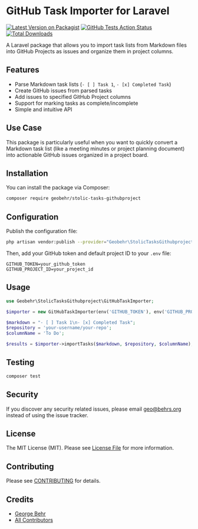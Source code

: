 # GitHub Task Importer for Laravel

[![Latest Version on Packagist](https://img.shields.io/packagist/v/geobehr/stolic-tasks-githubproject.svg?style=flat-square)](https://packagist.org/packages/geobehr/stolic-tasks-githubproject)
[![GitHub Tests Action Status](https://img.shields.io/github/actions/workflow/status/geobehr/stolic-tasks-githubproject/run-tests.yml?branch=main&label=tests&style=flat-square)](https://github.com/geobehr/stolic-tasks-githubproject/actions?query=workflow%3Arun-tests+branch%3Amain)
[![Total Downloads](https://img.shields.io/packagist/dt/geobehr/stolic-tasks-githubproject.svg?style=flat-square)](https://packagist.org/packages/geobehr/stolic-tasks-githubproject)

A Laravel package that allows you to import task lists from Markdown files into GitHub Projects as issues and organize them in project columns.

## Features

- Parse Markdown task lists (`- [ ] Task 1`, `- [x] Completed Task`)
- Create GitHub issues from parsed tasks
- Add issues to specified GitHub Project columns
- Support for marking tasks as complete/incomplete
- Simple and intuitive API

## Use Case

This package is particularly useful when you want to quickly convert a Markdown task list (like a meeting minutes or project planning document) into actionable GitHub issues organized in a project board.

## Installation

You can install the package via Composer:

```bash
composer require geobehr/stolic-tasks-githubproject
```

## Configuration

Publish the configuration file:

```bash
php artisan vendor:publish --provider="Geobehr\StolicTasksGithubproject\GitHubTaskImporterServiceProvider" --tag="config"
```

Then, add your GitHub token and default project ID to your `.env` file:

```env
GITHUB_TOKEN=your_github_token
GITHUB_PROJECT_ID=your_project_id
```

## Usage

```php
use Geobehr\StolicTasksGithubproject\GitHubTaskImporter;

$importer = new GitHubTaskImporter(env('GITHUB_TOKEN'), env('GITHUB_PROJECT_ID'));

$markdown = "- [ ] Task 1\n- [x] Completed Task";
$repository = 'your-username/your-repo';
$columnName = 'To Do';

$results = $importer->importTasks($markdown, $repository, $columnName);
```

## Testing

```bash
composer test
```

## Security

If you discover any security related issues, please email geo@behrs.org instead of using the issue tracker.

## License

The MIT License (MIT). Please see [License File](LICENSE.md) for more information.

## Contributing

Please see [CONTRIBUTING](CONTRIBUTING.md) for details.

## Credits

- [George Behr](https://github.com/geobehr)
- [All Contributors](../../contributors)
